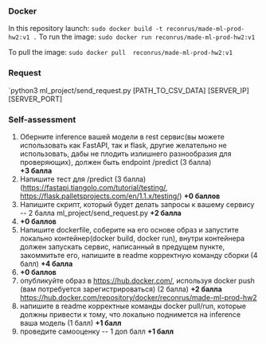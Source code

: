 ### Docker

In this repository launch: `sudo docker build -t reconrus/made-ml-prod-hw2:v1 .`
To run the image: `sudo docker run reconrus/made-ml-prod-hw2:v1`

To pull the image: `sudo docker pull  reconrus/made-ml-prod-hw2:v1`

### Request

`python3 ml_project/send_request.py [PATH_TO_CSV_DATA] [SERVER_IP] [SERVER_PORT]

### Self-assessment

1) Оберните inference вашей модели в rest сервис(вы можете использовать как FastAPI, так и flask, другие желательно не использовать, дабы не плодить излишнего разнообразия для проверяющих), должен быть endpoint /predict (3 балла)   
   **+3 балла**
2) Напишите тест для /predict  (3 балла) (https://fastapi.tiangolo.com/tutorial/testing/, https://flask.palletsprojects.com/en/1.1.x/testing/)
   **+0 баллов**
3) Напишите скрипт, который будет делать запросы к вашему сервису -- 2 балла
   ml_project/send_request.py **+2 балла**
4) **+0 баллов**
5) Напишите dockerfile, соберите на его основе образ и запустите локально контейнер(docker build, docker run), внутри контейнера должен запускать сервис, написанный в предущем пункте, закоммитьте его, напишите в readme корректную команду сборки (4 балл)
   **+4 балла**
6) **+0 баллов**
7) опубликуйте образ в https://hub.docker.com/, используя docker push (вам потребуется зарегистрироваться) (2 балла)
   **+2 балла** https://hub.docker.com/repository/docker/reconrus/made-ml-prod-hw2
8) напишите в readme корректные команды docker pull/run, которые должны привести к тому, что локально поднимется на inference ваша модель (1 балл)
   **+1 балл**
9) проведите самооценку -- 1 доп балл
   **+1 балл**
